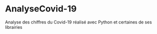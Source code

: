 # AnalyseCovid-19
Analyse des chiffres du Covid-19 réalisé avec Python et certaines de ses librairies
